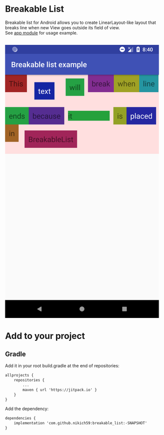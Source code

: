 # Breakable List

Breakable list for Android allows you to create LinearLayout-like layout that breaks line when new View goes outside its field of view.  
See [app module](https://github.com/nikich59/breakable_list/tree/master/app) for usage example.<br/><br/>

![alt text](https://github.com/nikich59/breakable_list/blob/master/Screenshot_1555538865.png)

# Add to your project

## Gradle
Add it in your root build.gradle at the end of repositories:

```
allprojects {  
	repositories {  
		...  
		maven { url 'https://jitpack.io' }  
	}
}
```

Add the dependency:

```
dependencies {  
	implementation 'com.github.nikich59:breakable_list:-SNAPSHOT'  
}
```

